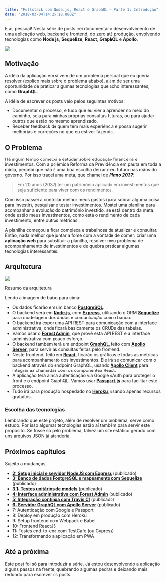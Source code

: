 ```yaml
---
title: "Fullstack com Node.js, React e GraphQL — Parte 1: Introdução"
date: "2018-03-04T14:25:18.880Z"
---
```

E aí, pessoal! Nesta série de posts irei documentar o desenvolvimento de uma aplicação web, backend e frontend, do zero até produção, envolvendo tecnologias como **Node.js**, **Sequelize**, **React**, **GraphQL** e **Apollo**.

![](/1_tdnJ3a6gvjh7T27n2sdPFw.png)

## Motivação

A idéia da aplicação em si vem de um problema pessoal que eu queria resolver (explico mais sobre o problema abaixo), além de ser uma oportunidade de praticar algumas tecnologias que acho interessantes, como **GraphQL**.

A idéia de escrever os posts veio pelos seguintes motivos:

*   Documentar o processo, e tudo que eu vier a aprender no meio do caminho, seja para minhas próprias consultas futuras, ou para ajudar outros que estão no mesmo aprendizado.
*   Receber feedback de quem tem mais experiência e possa sugerir melhorias e correções no que eu estiver fazendo.

## O Problema

Há algum tempo comecei a estudar sobre educação financeira e investimentos. Com a polêmica Reforma da Previdência em pauta em toda a mídia, percebi que não é uma boa escolha deixar meu futuro nas mãos do governo. Por isso tracei uma meta, que chamei de **_Plano 2037_**:

> Em 20 anos (2037) ter um patrimônio aplicado em investimentos que seja suficiente para viver com os rendimentos.

Com isso passei a controlar melhor meus gastos (para sobrar alguma coisa para investir), pesquisar e testar investimentos. Montei uma planilha para acompanhar a evolução do patrimônio investido, se está dentro da meta, onde estão meus investimentos, como está o rendimento de cada investimento, entre outras métricas.

A planilha começou a ficar complexa e trabalhosa de atualizar e consultar. Então, nada melhor que juntar a fome com a vontade de comer: criar uma **aplicação web** para substituir a planilha, resolver meu problema de acompanhamento de investimentos e de quebra praticar algumas tecnologias interessantes.

## Arquitetura

![](/1_a57VA9JPX1D_VAPYg0zO1A.png)

Resumo da arquitetura

Lendo a imagem de baixo para cima:

*   Os dados ficarão em um banco [**PostgreSQL**](https://www.postgresql.org/).
*   O backend será em [**Node.js**](https://nodejs.org/), com [**Express**](https://expressjs.com/), utilizando o ORM [**Sequelize**](http://docs.sequelizejs.com/) para modelagem dos dados e comunicação com o banco.
*   O backend irá expor uma API REST para comunicação com a interface administrativa, onde ficará basicamente os CRUDs das tabelas.
*   Vamos usar o [**Forest Admin**](https://www.forestadmin.com/), que provê esta API REST e a interface administrativa com pouco esforço.
*   O backend também terá um endpoint [**GraphQL**](http://graphql.org/), feito com [**Apollo Server**](https://www.apollographql.com/docs/apollo-server/), para servir as consultas feitas pelo frontend.
*   Neste frontend, feito em [**React**](https://reactjs.org/), ficarão os gráficos e todas as métricas para acompanhamento dos investimentos. Ele irá se comunicar com o backend através do endpoint GraphQL, usando [**Apollo Client**](https://www.apollographql.com/client/) para integrar as chamadas com os componentes React.
*   A aplicação terá ainda autenticação via Google oAuth para proteger o front e o endpoint GraphQL. Vamos usar [**Passport.js**](http://www.passportjs.org/) para facilitar este processo.
*   Tudo irá para produção hospedado no [**Heroku**](https://heroku.com), usando apenas recursos gratuitos.

### Escolha das tecnologias

Lembrando que este projeto, além de resolver um problema, serve como estudo. Por isso algumas tecnologias estão aí também para servir este propósito. Se fosse só pelo problema, talvez um site estático gerado com uns arquivos JSON já atenderia.

## Próximos capítulos

Sujeito a mudanças.

*   [**2: Setup inicial e servidor NodeJS com Express**](../fullstack-node-react-graphql-express-b551b1a25ef3) (publicado)
*   [**3: Banco de dados PostgreSQL e mapeamento com Sequelize**](../fullstack-node-react-graphql-postgresql-sequelize-11e646979b27) (publicado)
*   [**3.1: Testes unitários de models**](../fullstack-node-react-graphql-testes-mocha-chai-eb5646e5b929) (publicado)
*   [**4: Interface administrativa com Forest Admin**](../fullstack-node-react-forest-admin-e3b07c142f9a) (publicado)
*   [**5: Integração contínua com Travis CI**](../fullstack-node-react-travis-ci-2caaee9ccbb5) (publicado)
*   [**6: Servidor GraphQL com Apollo Server**](../fullstack-node-react-graphql-apollo-1a0559e0fc51) (publicado)
*   7: Autenticação com Google e Passport
*   8: Deploy em produção com Heroku
*   9: Setup frontend com Webpack e Babel
*   10: Frontend ReactJS
*   11: Testes end-to-end com TestCafe (ou Cypress)
*   12: Transformando a aplicação em PWA

## Até a próxima

Este post foi só para introduzir a série. Já estou desenvolvendo a aplicação alguns passos na frente, quebrando algumas pedras e deixando mais redondo para escrever os posts.
